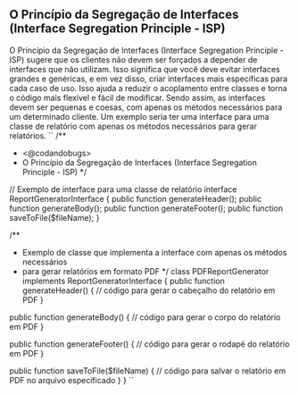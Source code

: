 ## O Princípio da Segregação de Interfaces (Interface Segregation Principle - ISP)

O Princípio da Segregação de Interfaces (Interface Segregation Principle - ISP) sugere que os clientes não devem ser forçados a depender de interfaces que não utilizam. Isso significa que você deve evitar interfaces grandes e genéricas, e em vez disso, criar interfaces mais específicas para cada caso de uso. Isso ajuda a reduzir o acoplamento entre classes e torna o código mais flexível e fácil de modificar. Sendo assim, as interfaces devem ser pequenas e coesas, com apenas os métodos necessários para um determinado cliente. Um exemplo seria ter uma interface para uma classe de relatório com apenas os métodos necessários para gerar relatórios.
``
/**
 * <@codandobugs>
 * O Princípio da Segregação de Interfaces (Interface Segregation Principle - ISP)
 */

// Exemplo de interface para uma classe de relatório
interface ReportGeneratorInterface 
{
  public function generateHeader();
  public function generateBody();
  public function generateFooter();
  public function saveToFile($fileName);
}

/**
 * Exemplo de classe que implementa a interface com apenas os métodos necessários 
 * para gerar relatórios em formato PDF
 */
class PDFReportGenerator implements ReportGeneratorInterface 
{
  public function generateHeader() {
  // código para gerar o cabeçalho do relatório em PDF
  }

  public function generateBody() {
  // código para gerar o corpo do relatório em PDF
  }

  public function generateFooter() {
  // código para gerar o rodapé do relatório em PDF
  }

  public function saveToFile($fileName) {
  // código para salvar o relatório em PDF no arquivo especificado
  }
}
``